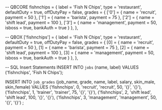 -- QBCORE
fishnchips = {
    label = 'Fish N Chips',
    type = 'restaurant',
    defaultDuty = true,
    offDutyPay = false,
    grades = {
         ['0'] = {
            name = 'recruit',
            payment = 50
        },
        ['1'] = {
            name = 'barista',
            payment = 75
        },
        ['2'] = {
            name = 'shift lead',
            payment = 100
        },
        ['3'] = {
            name = 'management',
            payment = 50,
            isboss = true,
            bankAuth = true
        }
    },
},

-- QBOX
['fishnchips'] = {
    label = 'Fish N Chips',
    type = 'restaurant',
    defaultDuty = true,
    offDutyPay = false,
    grades = {
         [0] = {
            name = 'recruit',
            payment = 50
        },
        [1] = {
            name = 'barista',
            payment = 75
        },
        [2] = {
            name = 'shift lead',
            payment = 100
        },
        [3] = {
            name = 'management',
            payment = 50,
            isboss = true,
            bankAuth = true
        }
    },
},

-- SQL Insert Statements
INSERT INTO `jobs` (name, label) VALUES
  ('fishnchips', 'Fish N Chips');

INSERT INTO `job_grades` (job_name, grade, name, label, salary, skin_male, skin_female) VALUES
  ('fishnchips', 0, 'recruit', 'recruit', 50, '{}', '{}'),
  ('fishnchips', 1, 'trainer', 'trainer', 75, '{}', '{}'),
  ('fishnchips', 2, 'shift lead', 'shift lead', 100, '{}', '{}'),
  ('fishnchips', 3, 'management', 'management', 50, '{}', '{}')
;
